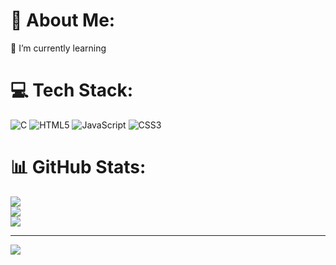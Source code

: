 # 💫 About Me:
🌱 I’m currently learning


# 💻 Tech Stack:
![C](https://img.shields.io/badge/c-%2300599C.svg?style=for-the-badge&logo=c&logoColor=white) ![HTML5](https://img.shields.io/badge/html5-%23E34F26.svg?style=for-the-badge&logo=html5&logoColor=white) ![JavaScript](https://img.shields.io/badge/javascript-%23323330.svg?style=for-the-badge&logo=javascript&logoColor=%23F7DF1E) ![CSS3](https://img.shields.io/badge/css3-%231572B6.svg?style=for-the-badge&logo=css3&logoColor=white)
# 📊 GitHub Stats:
![](https://github-readme-stats.vercel.app/api?username=Abdelha98kim&theme=dark&hide_border=false&include_all_commits=true&count_private=true)<br/>
![](https://github-readme-streak-stats.herokuapp.com/?user=Abdelha98kim&theme=dark&hide_border=false)<br/>
![](https://github-readme-stats.vercel.app/api/top-langs/?username=Abdelha98kim&theme=dark&hide_border=false&include_all_commits=true&count_private=true&layout=compact)

---
[![](https://visitcount.itsvg.in/api?id=Abdelha98kim&icon=2&color=0)](https://visitcount.itsvg.in)

